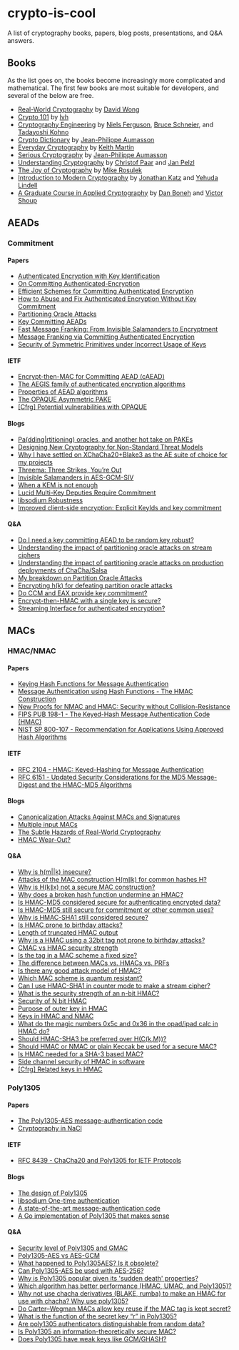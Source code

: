 # crypto-is-cool
A list of cryptography books, papers, blog posts, presentations, and Q&A answers.

## Books
As the list goes on, the books become increasingly more complicated and mathematical. The first few books are most suitable for developers, and several of the below are free.

- [Real-World Cryptography](https://www.manning.com/books/real-world-cryptography) by [David Wong](https://www.davidwong.fr/)
- [Crypto 101](https://www.crypto101.io/) by [lvh](https://www.lvh.io/)
- [Cryptography Engineering](https://www.schneier.com/books/cryptography-engineering) by [Niels Ferguson](https://en.wikipedia.org/wiki/Niels_Ferguson), [Bruce Schneier](https://www.schneier.com/), and [Tadayoshi Kohno](https://homes.cs.washington.edu/~yoshi/)
- [Crypto Dictionary](https://www.crypto-dictionary.com/) by [Jean-Philippe Aumasson](https://www.aumasson.jp/)
- [Everyday Cryptography](https://www.isg.rhul.ac.uk/~martin/everydaycryptography.html) by [Keith Martin](https://www.isg.rhul.ac.uk/~martin/)
- [Serious Cryptography](https://nostarch.com/seriouscrypto) by [Jean-Philippe Aumasson](https://www.aumasson.jp/)
- [Understanding Cryptography](https://www.crypto-textbook.com/) by [Christof Paar](https://www.crypto-textbook.com/christof_paar.php) and [Jan Pelzl](https://www.crypto-textbook.com/jan_pelzl.php)
- [The Joy of Cryptography](https://joyofcryptography.com/) by [Mike Rosulek](https://web.engr.oregonstate.edu/~rosulekm/)
- [Introduction to Modern Cryptography](https://www.cs.umd.edu/~jkatz/imc.html) by [Jonathan Katz](http://www.cs.umd.edu/~jkatz) and [Yehuda Lindell](http://www.cs.biu.ac.il/~lindell/)
- [A Graduate Course in Applied Cryptography](https://toc.cryptobook.us/) by [Dan Boneh](https://crypto.stanford.edu/~dabo) and [Victor Shoup](https://shoup.net/)

## AEADs
### Commitment
#### Papers
- [Authenticated Encryption with Key Identification](https://eprint.iacr.org/2022/1680)
- [On Committing Authenticated-Encryption](https://eprint.iacr.org/2022/1260)
- [Efficient Schemes for Committing Authenticated Encryption](https://eprint.iacr.org/2022/268)
- [How to Abuse and Fix Authenticated Encryption Without Key Commitment](https://www.usenix.org/conference/usenixsecurity22/presentation/albertini)
- [Partitioning Oracle Attacks](https://www.usenix.org/conference/usenixsecurity21/presentation/len)
- [Key Committing AEADs](https://eprint.iacr.org/2020/1153)
- [Fast Message Franking: From Invisible Salamanders to Encryptment](https://eprint.iacr.org/2019/016)
- [Message Franking via Committing Authenticated Encryption](https://eprint.iacr.org/2017/664)
- [Security of Symmetric Primitives under Incorrect Usage of Keys](https://eprint.iacr.org/2017/288)

#### IETF
- [Encrypt-then-MAC for Committing AEAD (cAEAD)](https://github.com/samuel-lucas6/draft-lucas-generalised-committing-aead)
- [The AEGIS family of authenticated encryption algorithms](https://datatracker.ietf.org/doc/html/draft-irtf-cfrg-aegis-aead-00#name-introduction-2)
- [Properties of AEAD algorithms](https://www.ietf.org/archive/id/draft-bozhko-cfrg-aead-properties-00.html#name-key-commitment)
- [The OPAQUE Asymmetric PAKE](https://datatracker.ietf.org/doc/html/draft-irtf-cfrg-opaque-06#section-10.3)
- [[Cfrg] Potential vulnerabilities with OPAQUE](https://mailarchive.ietf.org/arch/msg/cfrg/2W9LoeeiRzAiTWVnDsyxvjYPPmo/)

#### Blogs
- [Pa(dding|rtitioning) oracles, and another hot take on PAKEs](https://emilymstark.com/2021/02/01/padding-partitioning-oracles-and-another-hot-take-on-pakes.html)
- [Designing New Cryptography for Non-Standard Threat Models](https://soatok.blog/2020/09/09/designing-new-cryptography-for-non-standard-threat-models/)
- [Why I have settled on XChaCha20+Blake3 as the AE suite of choice for my projects](https://mccarty.io/chacha20-blake3/)
- [Threema: Three Strikes, You’re Out](https://soatok.blog/2021/11/05/threema-three-strikes-youre-out/#invisible-salamanders-with-group-messaging)
- [Invisible Salamanders in AES-GCM-SIV](https://keymaterial.net/2020/09/07/invisible-salamanders-in-aes-gcm-siv/)
- [When a KEM is not enough](https://neilmadden.blog/2021/02/16/when-a-kem-is-not-enough/)
- [Lucid Multi-Key Deputies Require Commitment](https://scottarc.blog/2022/10/17/lucid-multi-key-deputies-require-commitment/)
- [libsodium Robustness](https://doc.libsodium.org/secret-key_cryptography/aead#robustness)
- [Improved client-side encryption: Explicit KeyIds and key commitment](https://aws.amazon.com/blogs/security/improved-client-side-encryption-explicit-keyids-and-key-commitment/)

#### Q&A
- [Do I need a key committing AEAD to be random key robust?](https://old.reddit.com/r/crypto/comments/opm10n/do_i_need_a_key_committing_aead_to_be_random_key/)
- [Understanding the impact of partitioning oracle attacks on stream ciphers](https://crypto.stackexchange.com/questions/88716/understanding-the-impact-of-partitioning-oracle-attacks-on-stream-ciphers)
- [Understanding the impact of partitioning oracle attacks on production deployments of ChaCha/Salsa](https://old.reddit.com/r/crypto/comments/m0gc2z/understanding_the_impact_of_partitioning_oracle/)
- [My breakdown on Partition Oracle Attacks](https://old.reddit.com/r/crypto/comments/n17k3t/my_breakdown_on_partition_oracle_attacks/)
- [Encrypting h(k) for defeating partition oracle attacks](https://crypto.stackexchange.com/questions/88745/encrypting-hk-for-defeating-partition-oracle-attacks)
- [Do CCM and EAX provide key commitment?](https://crypto.stackexchange.com/questions/87779/do-ccm-and-eax-provide-key-commitment)
- [Encrypt-then-HMAC with a single key is secure?](https://crypto.stackexchange.com/questions/88736/encrypt-then-hmac-with-a-single-key-is-secure)
- [Streaming Interface for authenticated encryption?](https://github.com/LoupVaillant/Monocypher/issues/218)

## MACs
### HMAC/NMAC
#### Papers
- [Keying Hash Functions for Message Authentication](https://cseweb.ucsd.edu/users/mihir/papers/kmd5.pdf)
- [Message Authentication using Hash Functions - The HMAC Construction](https://cseweb.ucsd.edu/~mihir/papers/hmac-cb.pdf)
- [New Proofs for NMAC and HMAC: Security without Collision-Resistance](https://eprint.iacr.org/2006/043)
- [FIPS PUB 198-1 - The Keyed-Hash Message Authentication Code (HMAC)](https://nvlpubs.nist.gov/nistpubs/FIPS/NIST.FIPS.198-1.pdf) 
- [NIST SP 800-107 - Recommendation for Applications Using Approved Hash Algorithms](https://csrc.nist.gov/publications/detail/sp/800-107/rev-1/final)

#### IETF
- [RFC 2104 - HMAC: Keyed-Hashing for Message Authentication](https://www.rfc-editor.org/rfc/rfc2104)
- [RFC 6151 - Updated Security Considerations for the MD5 Message-Digest and the HMAC-MD5 Algorithms](https://www.rfc-editor.org/rfc/rfc6151)

#### Blogs
- [Canonicalization Attacks Against MACs and Signatures](https://soatok.blog/2021/07/30/canonicalization-attacks-against-macs-and-signatures/)
- [Multiple input MACs](https://neilmadden.blog/2021/10/27/multiple-input-macs/)
- [The Subtle Hazards of Real-World Cryptography](https://soatok.blog/2020/11/27/the-subtle-hazards-of-real-world-cryptography/)
- [HMAC Wear-Out?](https://soatok.blog/2021/08/16/lightning-round/#hmac-wearout)

#### Q&A
- [Why is h(m||k) insecure?](https://crypto.stackexchange.com/questions/5725/why-is-hmk-insecure)
- [Attacks of the MAC construction H(m∥k) for common hashes H?](https://crypto.stackexchange.com/questions/2669/attacks-of-the-mac-construction-mathcalhm-mathbin-k-for-common-hashes)
- [Why is H(k∥x) not a secure MAC construction?](https://crypto.stackexchange.com/questions/1070/why-is-hk-mathbin-vert-x-not-a-secure-mac-construction)
- [Why does a broken hash function undermine an HMAC?](https://crypto.stackexchange.com/questions/2324/why-does-a-broken-hash-function-undermine-an-hmac)
- [Is HMAC-MD5 considered secure for authenticating encrypted data?](https://crypto.stackexchange.com/questions/9336/is-hmac-md5-considered-secure-for-authenticating-encrypted-data)
- [Is HMAC-MD5 still secure for commitment or other common uses?](https://crypto.stackexchange.com/questions/25584/is-hmac-md5-still-secure-for-commitment-or-other-common-uses)
- [Why is HMAC-SHA1 still considered secure?](https://crypto.stackexchange.com/questions/26510/why-is-hmac-sha1-still-considered-secure)
- [Is HMAC prone to birthday attacks?](https://crypto.stackexchange.com/questions/39303/is-hmac-prone-to-birthday-attacks)
- [Length of truncated HMAC output](https://crypto.stackexchange.com/questions/42681/length-of-truncated-hmac-output)
- [Why is a HMAC using a 32bit tag not prone to birthday attacks?](https://crypto.stackexchange.com/questions/41604/why-is-a-hmac-using-a-32bit-tag-not-prone-to-birthday-attacks)
- [CMAC vs HMAC security strength](https://crypto.stackexchange.com/questions/18534/cmac-vs-hmac-security-strength)
- [Is the tag in a MAC scheme a fixed size?](https://crypto.stackexchange.com/questions/88991/is-the-tag-in-a-mac-scheme-a-fixed-size)
- [The difference between MACs vs. HMACs vs. PRFs](https://crypto.stackexchange.com/questions/50860/the-difference-between-macs-vs-hmacs-vs-prfs)
- [Is there any good attack model of HMAC?](https://crypto.stackexchange.com/questions/95568/is-there-any-good-attack-model-of-hmac)
- [Which MAC scheme is quantum resistant?](https://crypto.stackexchange.com/questions/7866/which-mac-scheme-is-quantum-resistant)
- [Can I use HMAC-SHA1 in counter mode to make a stream cipher?](https://crypto.stackexchange.com/questions/12810/can-i-use-hmac-sha1-in-counter-mode-to-make-a-stream-cipher)
- [What is the security strength of an n-bit HMAC?](https://crypto.stackexchange.com/questions/34430/what-is-the-security-strength-of-an-n-bit-hmac)
- [Security of N bit HMAC](https://crypto.stackexchange.com/questions/268/security-of-n-bit-hmac)
- [Purpose of outer key in HMAC](https://crypto.stackexchange.com/questions/3349/purpose-of-outer-key-in-hmac)
- [Keys in HMAC and NMAC](https://crypto.stackexchange.com/questions/27051/keys-in-hmac-and-nmac)
- [What do the magic numbers 0x5c and 0x36 in the opad/ipad calc in HMAC do?](https://crypto.stackexchange.com/questions/3005/what-do-the-magic-numbers-0x5c-and-0x36-in-the-opad-ipad-calc-in-hmac-do)
- [Should HMAC-SHA3 be preferred over H(C(k,M))?](https://crypto.stackexchange.com/questions/35127/should-hmac-sha3-be-preferred-over-hck-m)
- [Should HMAC or NMAC or plain Keccak be used for a secure MAC?](https://crypto.stackexchange.com/questions/15741/should-hmac-or-nmac-or-plain-keccak-be-used-for-a-secure-mac)
- [Is HMAC needed for a SHA-3 based MAC?](https://crypto.stackexchange.com/questions/17735/is-hmac-needed-for-a-sha-3-based-mac)
- [Side channel security of HMAC in software](https://crypto.stackexchange.com/questions/32325/side-channel-security-of-hmac-in-software)
- [[Cfrg] Related keys in HMAC](https://mailarchive.ietf.org/arch/msg/cfrg/m8rKTuyGYoduFOznrjgIzYXx1LM/)

### Poly1305
#### Papers
- [The Poly1305-AES message-authentication code](https://cr.yp.to/mac/poly1305-20050329.pdf)
- [Cryptography in NaCl](https://cr.yp.to/highspeed/naclcrypto-20090310.pdf)

#### IETF
- [RFC 8439 - ChaCha20 and Poly1305 for IETF Protocols](https://www.rfc-editor.org/rfc/rfc8439)

#### Blogs
- [The design of Poly1305](https://loup-vaillant.fr/tutorials/poly1305-design)
- [libsodium One-time authentication](https://doc.libsodium.org/advanced/poly1305)
- [A state-of-the-art message-authentication code](https://cr.yp.to/mac.html)
- [A Go implementation of Poly1305 that makes sense](https://words.filippo.io/a-literate-go-implementation-of-poly1305/)

#### Q&A
- [Security level of Poly1305 and GMAC](https://crypto.stackexchange.com/questions/94974/security-level-of-poly1305-and-gmac)
- [Poly1305-AES vs AES-GCM](https://crypto.stackexchange.com/questions/43112/poly1305-aes-vs-aes-gcm)
- [What happened to Poly1305AES? Is it obsolete?](https://crypto.stackexchange.com/questions/80155/what-happened-to-poly1305aes-is-it-obsolete)
- [Can Poly1305-AES be used with AES-256?](https://crypto.stackexchange.com/questions/24690/can-poly1305-aes-be-used-with-aes-256)
- [Why is Poly1305 popular given its 'sudden death' properties?](https://crypto.stackexchange.com/questions/20264/why-is-poly1305-popular-given-its-sudden-death-properties)
- [Which algorithm has better performance (HMAC, UMAC, and Poly1305)?](https://crypto.stackexchange.com/questions/56429/which-algorithm-has-better-performance-hmac-umac-and-poly1305)
- [Why not use chacha derivatives (BLAKE, rumba) to make an HMAC for use with chacha? Why use poly1305?](https://crypto.stackexchange.com/questions/75762/why-not-use-chacha-derivatives-blake-rumba-to-make-an-hmac-for-use-with-cha)
- [Do Carter–Wegman MACs allow key reuse if the MAC tag is kept secret?](https://crypto.stackexchange.com/questions/32216/do-carter-wegman-macs-allow-key-reuse-if-the-mac-tag-is-kept-secret)
- [What is the function of the secret key “r” in Poly1305?](https://crypto.stackexchange.com/questions/12071/what-is-the-function-of-the-secret-key-r-in-poly1305)
- [Are poly1305 authenticators distinguishable from random data?](https://crypto.stackexchange.com/questions/17835/are-poly1305-authenticators-distinguishable-from-random-data)
- [Is Poly1305 an information-theoretically secure MAC?](https://crypto.stackexchange.com/questions/48416/is-poly1305-an-information-theoretically-secure-mac)
- [Does Poly1305 have weak keys like GCM/GHASH?](https://crypto.stackexchange.com/questions/94959/does-poly1305-have-weak-keys-like-gcm-ghash)
